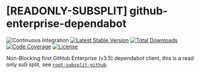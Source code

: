 # [READONLY-SUBSPLIT] github-enterprise-dependabot


![Continuous Integration](https://github.com/php-api-clients/github-enterprise-dependabot/workflows/Continuous%20Integration/badge.svg)
[![Latest Stable Version](https://poser.pugx.org/api-clients/github-enterprise-dependabot/v/stable.png)](https://packagist.org/packages/api-clients/github-enterprise-dependabot)
[![Total Downloads](https://poser.pugx.org/api-clients/github-enterprise-dependabot/downloads.png)](https://packagist.org/packages/api-clients/github-enterprise-dependabot)
[![Code Coverage](https://scrutinizer-ci.com/g/php-api-clients/github-enterprise-dependabot/badges/coverage.png?b==)](https://scrutinizer-ci.com/g/php-api-clients/github-enterprise-dependabot/?branch=)
[![License](https://poser.pugx.org/api-clients/github-enterprise-dependabot/license.png)](https://packagist.org/packages/api-clients/github-enterprise-dependabot)

Non-Blocking first GitHub Enterprise (v3.5) dependabot client, this is a read only sub split, see [`root-subsplit-github`](https://github.com/php-api-clients/root-subsplit-github).
